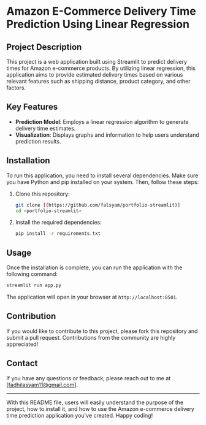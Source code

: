 # Amazon E-Commerce Delivery Time Prediction Using Linear Regression

## Project Description

This project is a web application built using Streamlit to predict delivery times for Amazon e-commerce products. By utilizing linear regression, this application aims to provide estimated delivery times based on various relevant features such as shipping distance, product category, and other factors.

## Key Features


- **Prediction Model**: Employs a linear regression algorithm to generate delivery time estimates.
- **Visualization**: Displays graphs and information to help users understand prediction results.

## Installation

To run this application, you need to install several dependencies. Make sure you have Python and pip installed on your system. Then, follow these steps:

1. Clone this repository:
    
    ```bash
    git clone [(https://github.com/falsyam/portfolio-streamlit)]
    cd <portfolio-streamlit>
    
    ```
    
2. Install the required dependencies:
    
    ```bash
    pip install -r requirements.txt
    
    ```
    

## Usage

Once the installation is complete, you can run the application with the following command:

```bash
streamlit run app.py

```

The application will open in your browser at `http://localhost:8501`.

## Contribution

If you would like to contribute to this project, please fork this repository and submit a pull request. Contributions from the community are highly appreciated!



## Contact

If you have any questions or feedback, please reach out to me at [fadhilasyam11@gmail.com].

---

With this README file, users will easily understand the purpose of the project, how to install it, and how to use the Amazon e-commerce delivery time prediction application you've created. Happy coding!
